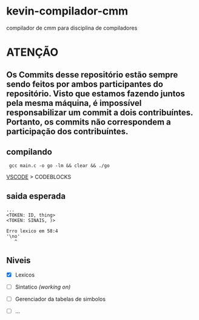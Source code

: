 # kevin-compilador-cmm
compilador de cmm para disciplina de compiladores

# ATENÇÃO
## Os Commits desse repositório estão sempre sendo feitos por ambos participantes do repositório. Visto que estamos fazendo juntos pela mesma máquina, é impossível responsabilizar um commit a dois contribuíntes. Portanto, os commits não correspondem a participação dos contribuíntes.
## compilando
```
 gcc main.c -o go -lm && clear && ./go

```
[VSCODE](https://github.com/Microsoft/vscode) > CODEBLOCKS
## saida esperada
```
...
<TOKEN: ID, thing>
<TOKEN: SINAIS, )>

Erro lexico em 58:4
'\no'
   ^
```
Niveis
----------

 - [x] Lexicos
 - [ ] Sintatico _(working on)_
 - [ ] Gerenciador da tabelas de simbolos
 - [ ] ...
 
 